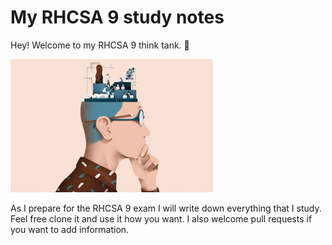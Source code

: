 # My RHCSA 9 study notes

Hey! Welcome to my RHCSA 9 think tank. 🤠

![Think-Tank](pictures/thinktank.png)

As I prepare for the RHCSA 9 exam I will write down everything that I study. Feel free clone it and use it how you want. I also welcome pull requests if you want to add information.

